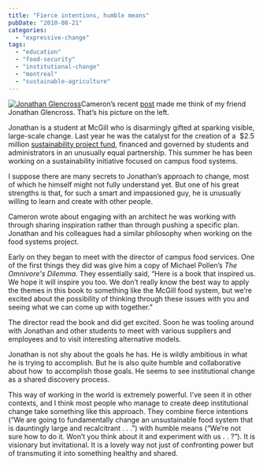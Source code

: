 ```yaml
---
title: "Fierce intentions, humble means"
pubDate: "2010-08-21"
categories: 
  - "expressive-change"
tags: 
  - "education"
  - "food-security"
  - "institutional-change"
  - "montreal"
  - "sustainable-agriculture"
---
```


[![](/Jonathan-Glencross-300x225.jpg "Jonathan Glencross")](https://organizationunbound.org/wp-content/uploads/2010/08/Jonathan-Glencross.jpg)Cameron’s recent [post](https://organizationunbound.org/expressive-change/why-what-follows-why-organizational-archeology/) made me think of my friend Jonathan Glencross. That’s his picture on the left.

Jonathan is a student at McGill who is disarmingly gifted at sparking visible, large-scale change. Last year he was the catalyst for the creation of a  $2.5 million [sustainability project fund](http://www.mcgill.ca/sustainability/get-involved/get-your-idea-funded/about-spf), financed and governed by students and administrators in an unusually equal partnership. This summer he has been working on a sustainability initiative focused on campus food systems.

I suppose there are many secrets to Jonathan’s approach to change, most of which he himself might not fully understand yet. But one of his great strengths is that, for such a smart and impassioned guy, he is unusually willing to learn and create with other people.

Cameron wrote about engaging with an architect he was working with through sharing inspiration rather than through pushing a specific plan. Jonathan and his colleagues had a similar philosophy when working on the food systems project.

Early on they began to meet with the director of campus food services. One of the first things they did was give him a copy of Michael Pollen’s _The Omnivore's Dilemma_. They essentially said, “Here is a book that inspired us. We hope it will inspire you too. We don’t really know the best way to apply the themes in this book to something like the McGill food system, but we’re excited about the possibility of thinking through these issues with you and seeing what we can come up with together.”

The director read the book and did get excited. Soon he was tooling around with Jonathan and other students to meet with various suppliers and employees and to visit interesting alternative models.

Jonathan is not shy about the goals he has. He is wildly ambitious in what he is trying to accomplish. But he is also quite humble and collaborative about how  to accomplish those goals. He seems to see institutional change as a shared discovery process.

This way of working in the world is extremely powerful. I’ve seen it in other contexts, and I think most people who manage to create deep institutional change take something like this approach. They combine fierce intentions (“We are going to fundamentally change an unsustainable food system that is dauntingly large and recalcitrant . . .”) with humble means (“We’re not sure how to do it. Won’t you think about it and experiment with us . . ?”). It is visionary but invitational. It is a lovely way not just of confronting power but of transmuting it into something healthy and shared.
